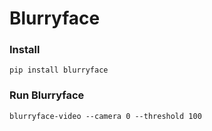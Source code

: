 # Blurryface


### Install
 
`pip install blurryface`
 
 
### Run Blurryface

`blurryface-video --camera 0 --threshold 100`